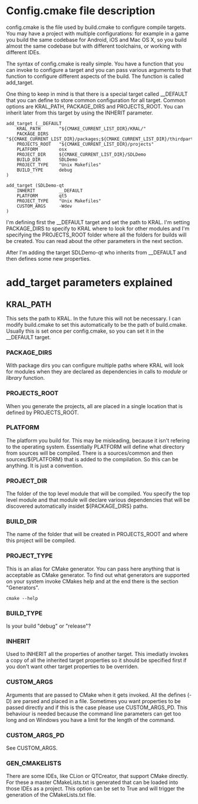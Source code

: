 # Config.cmake file description

config.cmake is the file used by build.cmake to configure compile targets. You may have
a project with multiple configurations: for example in a game you build the same codebase
for Android, iOS and Mac OS X, so you build almost the same codebase but with different
toolchains, or working with different IDEs.

The syntax of config.cmake is really simple. You have a function that you can invoke to
configure a target and you can pass various arguments to that function to configure
different aspects of the build. The function is called add_target.

One thing to keep in mind is that there is a special target called __DEFAULT that you 
can define to store common configuration for all target. Common options are KRAL_PATH,
PACKAGE_DIRS and PROJECTS_ROOT. You can inherit later from this target by using the
INHERIT parameter.

    add_target (__DEFAULT
        KRAL_PATH       "${CMAKE_CURRENT_LIST_DIR}/KRAL/" 
        PACKAGE_DIRS    "${CMAKE_CURRENT_LIST_DIR}/packages;${CMAKE_CURRENT_LIST_DIR}/thirdparty"  
        PROJECTS_ROOT   "${CMAKE_CURRENT_LIST_DIR}/projects"
        PLATFORM        osx
        PROJECT_DIR     ${CMAKE_CURRENT_LIST_DIR}/SDLDemo
        BUILD_DIR       SDLDemo
        PROJECT_TYPE    "Unix Makefiles"
        BUILD_TYPE      debug
    )
    
    add_target (SDLDemo-qt
        INHERIT         __DEFAULT
        PLATFORM        qt5
        PROJECT_TYPE    "Unix Makefiles"
        CUSTOM_ARGS     -Wdev
    )

I'm defining first the __DEFAULT target and set the path to KRAL. I'm setting PACKAGE_DIRS
to specify to KRAL where to look for other modules and I'm specifying the PROJECTS_ROOT
folder where all the folders for builds will be created. You can read about the other
parameters in the next section.

After I'm adding the target SDLDemo-qt who inherits from __DEFAULT and then defines
some new properties.

# add_target parameters explained

## KRAL_PATH

This sets the path to KRAL. In the future this will not be necessary. I can modify
build.cmake to set this automatically to be the path of build.cmake. Usually this
is set once per config.cmake, so you can set it in the __DEFAULT target.

### PACKAGE_DIRS

With package dirs you can configure multiple paths where KRAL will look for modules
when they are declared as dependencies in calls to *module* or *library* function.

### PROJECTS_ROOT

When you generate the projects, all are placed in a single location that is defined
by PROJECTS_ROOT.

### PLATFORM

The platform you build for. This may be misleading, because it isn't refering to the
operating system. Essentially PLATFORM will define what directory from sources will
be compiled. There is a sources/common and then sources/${PLATFORM} that is added to
the compilation. So this can be anything. It is just a convention.

### PROJECT_DIR 

The folder of the top level module that will be compiled. You specify the top level 
module and that module will declare various dependencies that will be discovered
automatically insidet ${PACKAGE_DIRS} paths.

### BUILD_DIR

The name of the folder that will be created in PROJECTS_ROOT and where this project
will be compiled.

### PROJECT_TYPE

This is an alias for CMake generator. You can pass here anything that is acceptable
as CMake generator. To find out what generators are supported on your system invoke
CMakes help and at the end there is the section "Generators".

    cmake --help

### BUILD_TYPE

Is your build "debug" or "release"?

### INHERIT

Used to INHERIT all the properties of another target. This imediatly invokes a copy
of all the inherited target properties so it should be specified first if you don't
want other target properties to be overriden.

### CUSTOM_ARGS

Arguments that are passed to CMake when it gets invoked. All the defines (-D) are
parsed and placed in a file. Sometimes you want properties to be passed directly
and if this is the case please use CUSTOM_ARGS_PD. This behaviour is needed because
the command line parameters can get too long and on Windows you have a limit for
the length of the command.

### CUSTOM_ARGS_PD

See CUSTOM_ARGS.

### GEN_CMAKELISTS

There are some IDEs, like CLion or QTCreator, that support CMake directly. For
these a master CMakeLists.txt is generated that can be loaded into those IDEs
as a project. This option can be set to True and will trigger the generation
of the CMakeLists.txt file.
